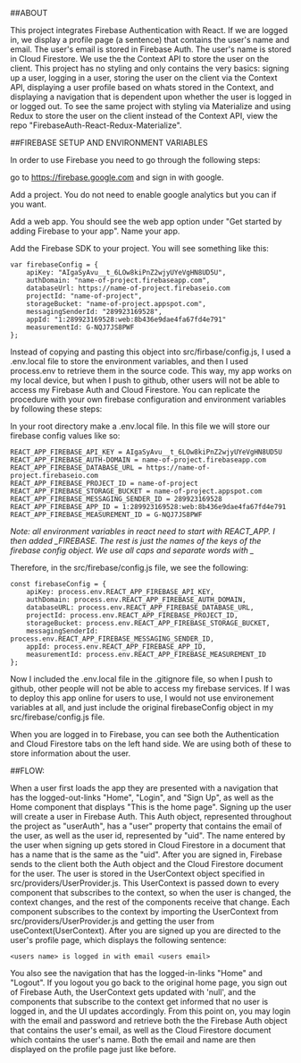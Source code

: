 ##ABOUT

This project integrates Firebase Authentication with React. If we are logged in, we display a profile page (a sentence) that contains the user's name and email.  The user's email is stored in Firebase Auth. The user's name is stored in Cloud Firestore.  We use the the Context API to store the user on the client.  This project has no styling and only contains the very basics: signing up a user, logging in a user, storing the user on the client via the Context API, displaying a user profile based on whats stored in the Context, and displaying a navigation that is dependent upon whether the user is logged in or logged out.   To see the same project with styling via Materialize and using Redux to store the user on the client instead of the Context API, view the repo "FirebaseAuth-React-Redux-Materialize".  

##FIREBASE SETUP AND ENVIRONMENT VARIABLES

In order to use Firebase you need to go through the following steps:

go to https://firebase.google.com and sign in with google.  

Add a project.  You do not need to enable google analytics but you can if you want.  

Add a web app.  You should see the web app option under "Get started by adding Firebase to your app".  Name your app.

Add the Firebase SDK to your project.  You will see something like this:

    var firebaseConfig = {
        apiKey: "AIgaSyAvu__t_6LOw8kiPnZ2wjyUYeVgHN8UD5U",
        authDomain: "name-of-project.firebaseapp.com",
        databaseUrl: https://name-of-project.firebaseio.com
        projectId: "name-of-project",
        storageBucket: "name-of-project.appspot.com",
        messagingSenderId: "289923169528",
        appId: "1:289923169528:web:8b436e9dae4fa67fd4e791"
        measurementId: G-NQJ7JS8PWF
    };

Instead of copying and pasting this object into src/firbase/config.js, I used a .env.local file to store the environment variables, and then I used process.env to retrieve them in the source code.  This way, my app works on my local device, but when I push to github, other users will not be able to access my Firebase Auth and Cloud Firestore.  You can replicate the procedure with your own firebase configuration and environment variables by following these steps:

In your root directory make a .env.local file.  In this file we will store our firebase config values like so:

    REACT_APP_FIREBASE_API_KEY = AIgaSyAvu__t_6LOw8kiPnZ2wjyUYeVgHN8UD5U
    REACT_APP_FIREBASE_AUTH-DOMAIN = name-of-project.firebaseapp.com
    REACT_APP_FIREBASE_DATABASE_URL = https://name-of-project.firebaseio.com
    REACT_APP_FIREBASE_PROJECT_ID = name-of-project
    REACT_APP_FIREBASE_STORAGE_BUCKET = name-of-project.appspot.com
    REACT_APP_FIREBASE_MESSAGING_SENDER_ID = 289923169528
    REACT_APP_FIREBASE_APP_ID = 1:289923169528:web:8b436e9dae4fa67fd4e791
    REACT_APP_FIREBASE_MEASUREMENT_ID = G-NQJ7JS8PWF


*Note: all environment variables in react need to start with REACT_APP.  I then added _FIREBASE.  The rest is just the names of the keys of the firebase config object.  We use all caps and separate words with _*


Therefore, in the src/firebase/config.js file, we see the following:

    const firebaseConfig = {
        apiKey: process.env.REACT_APP_FIREBASE_API_KEY,
        authDomain: process.env.REACT_APP_FIREBASE_AUTH_DOMAIN,
        databaseURL: process.env.REACT_APP_FIREBASE_DATABASE_URL,
        projectId: process.env.REACT_APP_FIREBASE_PROJECT_ID,
        storageBucket: process.env.REACT_APP_FIREBASE_STORAGE_BUCKET,
        messagingSenderId: process.env.REACT_APP_FIREBASE_MESSAGING_SENDER_ID,
        appId: process.env.REACT_APP_FIREBASE_APP_ID,
        measurementId: process.env.REACT_APP_FIREBASE_MEASUREMENT_ID
    };

Now I included the .env.local file in the .gitignore file, so when I push to github, other people will not be able to access my firebase services.  If I was to deploy this app online for users to use, I would not use environement variables at all, and just include the original firebaseConfig object in my src/firebase/config.js file.  

When you are logged in to Firebase, you can see both the Authentication and Cloud Firestore tabs on the left hand side.  We are using both of these to store information about the user.  

##FLOW:

When a user first loads the app they are presented with a navigation that has the logged-out-links "Home", "Login", and "Sign Up", as well as the Home component that displays "This is the home page".  Signing up the user will create a user in Firebase Auth.  This Auth object, represented throughout the project as "userAuth", has a "user" property that contains the email of the user, as well as the user id, represented by "uid".  The name entered by the user when signing up gets stored in Cloud Firestore in a document that has a name that is the same as the "uid".  After you are signed in, Firebase sends to the client both the Auth object and the Cloud Firestore document for the user.  The user is stored in the UserContext object specified in src/providers/UserProvider.js.  This UserContext is passed down to every component that subscribes to the context, so when the user is changed, the context changes, and the rest of the components receive that change.  Each component subscribes to the context by importing the UserContext from src/providers/UserProvider.js and getting the user from useContext(UserContext).  After you are signed up you are directed to the user's profile page, which displays the following sentence:

    <users name> is logged in with email <users email>

You also see the navigation that has the logged-in-links "Home" and "Logout".  If you logout you go back to the original home page, you sign out of Firebase Auth, the UserContext gets updated with 'null', and the components that subscribe to the context get informed that no user is logged in, and the UI updates accordingly.  From this point on, you may login with the email and password and retrieve both the the Firebase Auth object that contains the user's email, as well as the Cloud Firestore document which contains the user's name.  Both the email and name are then displayed on the profile page just like before.  
